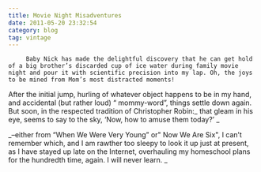 ```yaml
---
title: Movie Night Misadventures
date: 2011-05-20 23:32:54
category: blog
tag: vintage
---
```

         Baby Nick has made the delightful discovery that he can get hold of a big brother’s discarded cup of ice water during family movie night and pour it with scientific precision into my lap. Oh, the joys to be mined from Mom’s most distracted moments! 

 After the initial jump, hurling of whatever object happens to be in my hand, and accidental (but rather loud) “ mommy-word”, things settle down again. But soon, in the respected tradition of Christopher Robin:_ that gleam in his eye, seems to say to the sky, ‘Now, how to amuse them today?’ _ 

 _–either from “When We Were Very Young” or" Now We Are Six", I can’t remember which, and I am rawther too sleepy to look it up just at present, as I have stayed up late on the Internet, overhauling my homeschool plans for the hundredth time, again. I will never learn. _ 